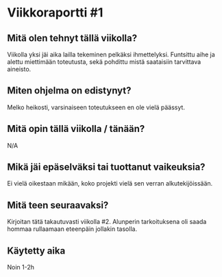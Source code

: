 # Viikkoraportti #1
## Mitä olen tehnyt tällä viikolla?
Viikolla yksi jäi aika lailla tekeminen pelkäksi ihmettelyksi. Funtsittu aihe ja alettu miettimään toteutusta, sekä pohdittu mistä saataisiin tarvittava aineisto.

## Miten ohjelma on edistynyt?
Melko heikosti, varsinaiseen toteutukseen en ole vielä päässyt.

## Mitä opin tällä viikolla / tänään?
N/A

## Mikä jäi epäselväksi tai tuottanut vaikeuksia?
Ei vielä oikestaan mikään, koko projekti vielä sen verran alkutekijöissään.

## Mitä teen seuraavaksi?
Kirjoitan tätä takautuvasti viikolla #2. Alunperin tarkoituksena oli saada hommaa rullaamaan eteenpäin jollakin tasolla.

## Käytetty aika
Noin 1-2h

